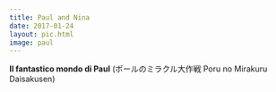 ```yaml
---
title: Paul and Nina
date: 2017-01-24
layout: pic.html
image: paul
---
```


**Il fantastico mondo di Paul** (ポールのミラクル大作戦 Poru no Mirakuru Daisakusen)
